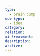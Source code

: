 ```yaml
---
type:
  - brain dump
sub-type:
  - idea
category:
relation:
ai-treatment:
description:
archive:
---
```


